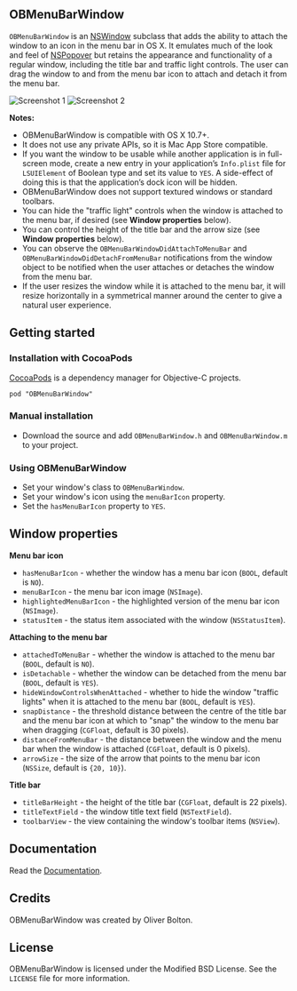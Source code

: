 ## OBMenuBarWindow

`OBMenuBarWindow` is an [NSWindow](https://developer.apple.com/library/mac/#documentation/Cocoa/Reference/ApplicationKit/Classes/NSWindow_Class/Reference/Reference.html) subclass that adds the ability to attach the window to an icon in the menu bar in OS X. It emulates much of the look and feel of [NSPopover](http://developer.apple.com/library/mac/#documentation/AppKit/Reference/NSPopover_Class/Reference/Reference.html) but retains the appearance and functionality of a regular window, including the title bar and traffic light controls. The user can drag the window to and from the menu bar icon to attach and detach it from the menu bar.

![Screenshot 1](http://docs.oliverbolton.com/OBMenuBarWindow/screenshot1.png)
![Screenshot 2](http://docs.oliverbolton.com/OBMenuBarWindow/screenshot2.png)

**Notes:**

* OBMenuBarWindow is compatible with OS X 10.7+.
* It does not use any private APIs, so it is Mac App Store compatible.
* If you want the window to be usable while another application is in full-screen mode, create a new entry in your application’s `Info.plist` file for `LSUIElement` of Boolean type and set its value to `YES`. A side-effect of doing this is that the application’s dock icon will be hidden.
* OBMenuBarWindow does not support textured windows or standard toolbars.
* You can hide the "traffic light" controls when the window is attached to the menu bar, if desired (see **Window properties** below).
* You can control the height of the title bar and the arrow size (see **Window properties** below).
* You can observe the `OBMenuBarWindowDidAttachToMenuBar` and `OBMenuBarWindowDidDetachFromMenuBar` notifications from the window object to be notified when the user attaches or detaches the window from the menu bar.
* If the user resizes the window while it is attached to the menu bar, it will resize horizontally in a symmetrical manner around the center to give a natural user experience.

## Getting started

### Installation with CocoaPods

[CocoaPods](http://cocoapods.org/) is a dependency manager for Objective-C projects.

`pod "OBMenuBarWindow"`

### Manual installation

* Download the source and add `OBMenuBarWindow.h` and `OBMenuBarWindow.m` to your project.

### Using OBMenuBarWindow

* Set your window's class to `OBMenuBarWindow`.
* Set your window's icon using the `menuBarIcon` property.
* Set the `hasMenuBarIcon` property to `YES`.

## Window properties

**Menu bar icon**

- `hasMenuBarIcon` - whether the window has a menu bar icon (`BOOL`, default is `NO`).
- `menuBarIcon` - the menu bar icon image (`NSImage`).
- `highlightedMenuBarIcon` - the highlighted version of the menu bar icon (`NSImage`).
- `statusItem` - the status item associated with the window (`NSStatusItem`).

**Attaching to the menu bar**

- `attachedToMenuBar` - whether the window is attached to the menu bar (`BOOL`, default is `NO`).
- `isDetachable` - whether the window can be detached from the menu bar (`BOOL`, default is `YES`).
- `hideWindowControlsWhenAttached` - whether to hide the window "traffic lights" when it is attached to the menu bar (`BOOL`, default is `YES`).
- `snapDistance` - the threshold distance between the centre of the title bar and the menu bar icon at which to "snap" the window to the menu bar when dragging (`CGFloat`, default is 30 pixels).
- `distanceFromMenuBar` - the distance between the window and the menu bar when the window is attached (`CGFloat`, default is 0 pixels).
- `arrowSize` - the size of the arrow that points to the menu bar icon (`NSSize`, default is `{20, 10}`).

**Title bar**

- `titleBarHeight` - the height of the title bar (`CGFloat`, default is 22 pixels).
- `titleTextField` - the window title text field (`NSTextField`).
- `toolbarView` - the view containing the window's toolbar items (`NSView`).

## Documentation

Read the [Documentation](http://docs.oliverbolton.com/OBMenuBarWindow/Classes/OBMenuBarWindow.html).

## Credits

OBMenuBarWindow was created by Oliver Bolton.

## License

OBMenuBarWindow is licensed under the Modified BSD License. See the `LICENSE` file for more information.
